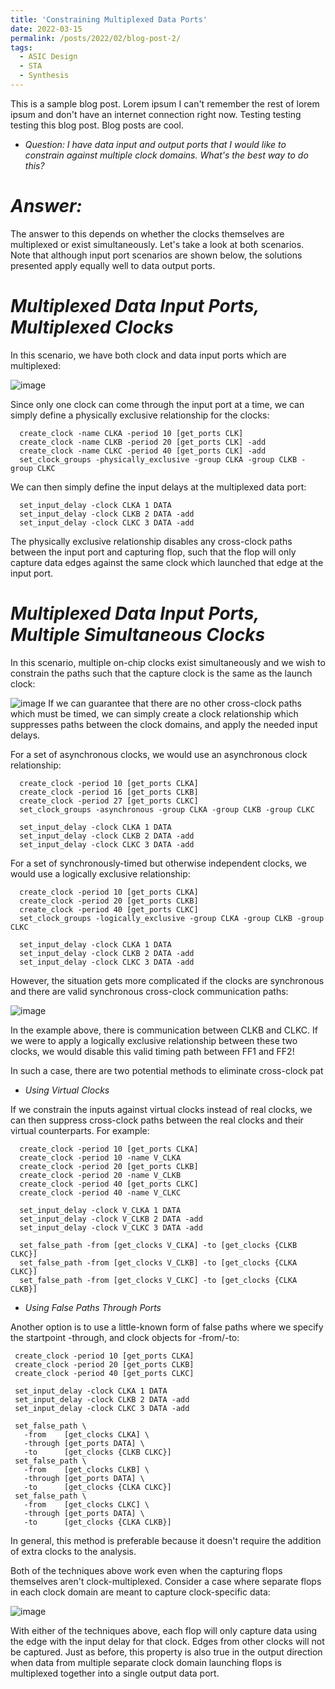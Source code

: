 ```yaml
---
title: 'Constraining Multiplexed Data Ports'
date: 2022-03-15
permalink: /posts/2022/02/blog-post-2/
tags:
  - ASIC Design
  - STA
  - Synthesis
---
```


This is a sample blog post. Lorem ipsum I can't remember the rest of lorem ipsum and don't have an internet connection right now. Testing testing testing this blog post. Blog posts are cool.

* *Question: I have data input and output ports that I would like to constrain against multiple clock domains. What's the best way to do this?*

*Answer:*
========
The answer to this depends on whether the clocks themselves are multiplexed or exist simultaneously. Let's take a look at both scenarios. Note that although input port scenarios are shown below, the solutions presented apply equally well to data output ports.

*Multiplexed Data Input Ports, Multiplexed Clocks*
=================================================

In this scenario, we have both clock and data input ports which are multiplexed:

![image](https://user-images.githubusercontent.com/58098260/164173505-beb8ca82-4e5a-45bf-83b6-ecab68be5cfb.png)

Since only one clock can come through the input port at a time, we can simply define a physically exclusive relationship for the clocks:
```
  create_clock -name CLKA -period 10 [get_ports CLK]
  create_clock -name CLKB -period 20 [get_ports CLK] -add
  create_clock -name CLKC -period 40 [get_ports CLK] -add
  set_clock_groups -physically_exclusive -group CLKA -group CLKB -group CLKC
```
We can then simply define the input delays at the multiplexed data port:
```  
  set_input_delay -clock CLKA 1 DATA
  set_input_delay -clock CLKB 2 DATA -add
  set_input_delay -clock CLKC 3 DATA -add
```
The physically exclusive relationship disables any cross-clock paths between the input port and capturing flop, such that the flop will only capture data edges against the same clock which launched that edge at the input port.

*Multiplexed Data Input Ports, Multiple Simultaneous Clocks*
===========================================================

In this scenario, multiple on-chip clocks exist simultaneously and we wish to constrain the paths such that the capture clock is the same as the launch clock:

![image](https://user-images.githubusercontent.com/58098260/164175228-df24ddd2-fcb8-4a19-bddb-117f4824e7fc.png)
If we can guarantee that there are no other cross-clock paths which must be timed, we can simply create a clock relationship which suppresses paths between the clock domains, and apply the needed input delays.

For a set of asynchronous clocks, we would use an asynchronous clock relationship:

```
  create_clock -period 10 [get_ports CLKA]
  create_clock -period 16 [get_ports CLKB]
  create_clock -period 27 [get_ports CLKC]
  set_clock_groups -asynchronous -group CLKA -group CLKB -group CLKC

  set_input_delay -clock CLKA 1 DATA
  set_input_delay -clock CLKB 2 DATA -add
  set_input_delay -clock CLKC 3 DATA -add
```

For a set of synchronously-timed but otherwise independent clocks, we would use a logically exclusive relationship:
```
  create_clock -period 10 [get_ports CLKA]
  create_clock -period 20 [get_ports CLKB]
  create_clock -period 40 [get_ports CLKC]
  set_clock_groups -logically_exclusive -group CLKA -group CLKB -group CLKC

  set_input_delay -clock CLKA 1 DATA
  set_input_delay -clock CLKB 2 DATA -add
  set_input_delay -clock CLKC 3 DATA -add
```

However, the situation gets more complicated if the clocks are synchronous and there are valid synchronous cross-clock communication paths:

![image](https://user-images.githubusercontent.com/58098260/164175449-0a2e54bf-593b-46d8-9eec-eed2b41eedf1.png)

In the example above, there is communication between CLKB and CLKC. If we were to apply a logically exclusive relationship between these two clocks, we would disable this valid timing path between FF1 and FF2!

In such a case, there are two potential methods to eliminate cross-clock pat

* *Using Virtual Clocks*

If we constrain the inputs against virtual clocks instead of real clocks, we can then suppress cross-clock paths between the real clocks and their virtual counterparts. For example:
```
  create_clock -period 10 [get_ports CLKA]
  create_clock -period 10 -name V_CLKA
  create_clock -period 20 [get_ports CLKB]
  create_clock -period 20 -name V_CLKB
  create_clock -period 40 [get_ports CLKC]
  create_clock -period 40 -name V_CLKC

  set_input_delay -clock V_CLKA 1 DATA
  set_input_delay -clock V_CLKB 2 DATA -add
  set_input_delay -clock V_CLKC 3 DATA -add

  set_false_path -from [get_clocks V_CLKA] -to [get_clocks {CLKB CLKC}]
  set_false_path -from [get_clocks V_CLKB] -to [get_clocks {CLKA CLKC}]
  set_false_path -from [get_clocks V_CLKC] -to [get_clocks {CLKA CLKB}]
```
* *Using False Paths Through Ports*

Another option is to use a little-known form of false paths where we specify the startpoint -through, and clock objects for -from/-to:
 ```
  create_clock -period 10 [get_ports CLKA]
  create_clock -period 20 [get_ports CLKB]
  create_clock -period 40 [get_ports CLKC]

  set_input_delay -clock CLKA 1 DATA
  set_input_delay -clock CLKB 2 DATA -add
  set_input_delay -clock CLKC 3 DATA -add

  set_false_path \
    -from    [get_clocks CLKA] \
    -through [get_ports DATA] \
    -to      [get_clocks {CLKB CLKC}]
  set_false_path \
    -from    [get_clocks CLKB] \
    -through [get_ports DATA] \
    -to      [get_clocks {CLKA CLKC}]
  set_false_path \
    -from    [get_clocks CLKC] \
    -through [get_ports DATA] \
    -to      [get_clocks {CLKA CLKB}]
```    
In general, this method is preferable because it doesn't require the addition of extra clocks to the analysis.

Both of the techniques above work even when the capturing flops themselves aren't clock-multiplexed. Consider a case where separate flops in each clock domain are meant to capture clock-specific data:

![image](https://user-images.githubusercontent.com/58098260/164175533-65feee24-b61c-4577-abc1-50f90d1a8dd1.png)

With either of the techniques above, each flop will only capture data using the edge with the input delay for that clock. Edges from other clocks will not be captured. Just as before, this property is also true in the output direction when data from multiple separate clock domain launching flops is multiplexed together into a single output data port.
